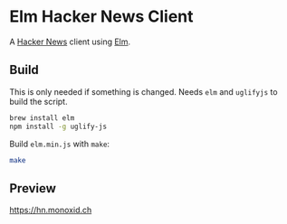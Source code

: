 # Elm Hacker News Client

A [Hacker News](https://news.ycombinator.com) client using [Elm](https://elm-lang.org]).

## Build

This is only needed if something is changed. Needs `elm` and `uglifyjs` to build the script.

```sh
brew install elm
npm install -g uglify-js
```

Build `elm.min.js` with `make`:

```sh
make
```

## Preview

<https://hn.monoxid.ch>
